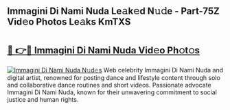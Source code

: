 ## Immagini Di Nami Nuda Le𝚊k𝚎d N𝚞𝚍e - Part-75Z Vid𝚎o Photos Le𝚊ks KmTXS

# <h2><a href="http://fbfcd1.evod.top/?m=Immagini+Di+Nami+Nuda">🔗 👉🔴 Immagini Di Nami Nuda Vid𝚎o Ph𝚘t𝚘s</a></h2>

[![Immagini Di Nami Nuda N𝚞d𝚎s](https://i.imgur.com/8V9OHl7.gif)](http://fbfcd1.evod.top/?m=Immagini+Di+Nami+Nuda)
Web celebrity Immagini Di Nami Nuda and digital artist, renowned for posting dance and lifestyle content through solo and collaborative dance routines and short videos. Passionate advocate Immagini Di Nami Nuda, known for their unwavering commitment to social justice and human rights. 
